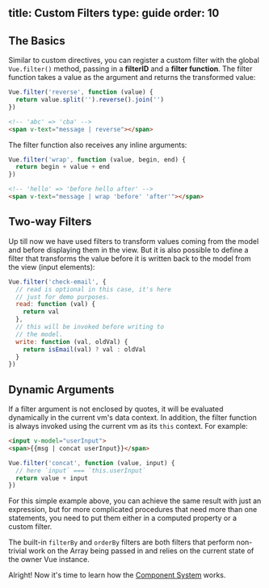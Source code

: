 title: Custom Filters
type: guide
order: 10
---

## The Basics

Similar to custom directives, you can register a custom filter with the global `Vue.filter()` method, passing in a **filterID** and a **filter function**. The filter function takes a value as the argument and returns the transformed value:

``` js
Vue.filter('reverse', function (value) {
  return value.split('').reverse().join('')
})
```

``` html
<!-- 'abc' => 'cba' -->
<span v-text="message | reverse"></span>
```

The filter function also receives any inline arguments:

``` js
Vue.filter('wrap', function (value, begin, end) {
  return begin + value + end
})
```

``` html
<!-- 'hello' => 'before hello after' -->
<span v-text="message | wrap 'before' 'after'"></span>
```

## Two-way Filters

Up till now we have used filters to transform values coming from the model and before displaying them in the view. But it is also possible to define a filter that transforms the value before it is written back to the model from the view (input elements):

``` js
Vue.filter('check-email', {
  // read is optional in this case, it's here
  // just for demo purposes.
  read: function (val) {
    return val
  },
  // this will be invoked before writing to
  // the model.
  write: function (val, oldVal) {
    return isEmail(val) ? val : oldVal
  }
})
```

## Dynamic Arguments

If a filter argument is not enclosed by quotes, it will be evaluated dynamically in the current vm's data context. In addition, the filter function is always invoked using the current vm as its `this` context. For example:

``` html
<input v-model="userInput">
<span>{{msg | concat userInput}}</span>
```

``` js
Vue.filter('concat', function (value, input) {
  // here `input` === `this.userInput`
  return value + input
})
```

For this simple example above, you can achieve the same result with just an expression, but for more complicated procedures that need more than one statements, you need to put them either in a computed property or a custom filter.

The built-in `filterBy` and `orderBy` filters are both filters that perform non-trivial work on the Array being passed in and relies on the current state of the owner Vue instance.

Alright! Now it's time to learn how the [Component System](/guide/components.html) works.